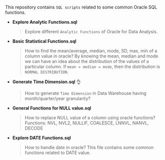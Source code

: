
This repository contains `SQL scripts` related to some common Oracle SQL functions.

* **Explore Analytic Functions.sql**<br/> 
  > Explore different `Analytic Functions` of Oracle for Data Analysis.

* **Basic Statistical Functions.sql**<br/>
  > How to find the mean/average, median, mode, SD, max, min of a column value in oracle? By knowing the mean, median and mode we can have     an idea about the distribution of the values of a particular column. If `mean = median = mode`, then the distribution is `NORMAL DISTRIBUTION`.

* **Generate Time Dimension.sql** :ok_hand: <br/>
  > How to generate `Time Dimension` in Data Warehouse having month/quarter/year granularity?
  
* **General Functions for NULL value.sql** <br/>
  > How to replace NULL value of a column using oracle functions?
    Functions: NVL, NVL2, NULLIF, COALESCE, LNNVL, NANVL, DECODE 
    
* **Explore DATE Functions.sql** <br/>
  > How to handle date in oracle? This file contains some common functions related to DATE value.

